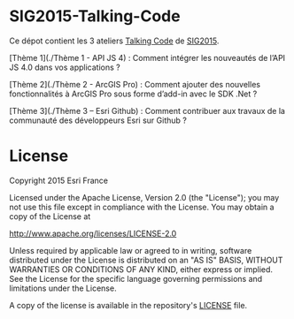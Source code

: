 # SIG2015-Talking-Code

Ce dépot contient les 3 ateliers [Talking Code](http://sig2015.esrifrance.fr/Talking-Code.aspx) de [SIG2015](http://sig2015.esrifrance.fr/).

[Thème 1](./Thème 1 - API JS 4) : Comment intégrer les nouveautés de l’API JS 4.0 dans vos applications ?

[Thème 2](./Thème 2 - ArcGIS Pro) : Comment ajouter des nouvelles fonctionnalités à ArcGIS Pro sous forme d’add-in avec le SDK .Net ?

[Thème 3](./Thème 3 – Esri Github) : Comment contribuer aux travaux de la communauté des développeurs Esri sur Github ?

# License
Copyright 2015 Esri France

Licensed under the Apache License, Version 2.0 (the "License");
you may not use this file except in compliance with the License.
You may obtain a copy of the License at

http://www.apache.org/licenses/LICENSE-2.0

Unless required by applicable law or agreed to in writing, software
distributed under the License is distributed on an "AS IS" BASIS,
WITHOUT WARRANTIES OR CONDITIONS OF ANY KIND, either express or implied.
See the License for the specific language governing permissions and
limitations under the License.

A copy of the license is available in the repository's
[LICENSE](LICENSE) file.
